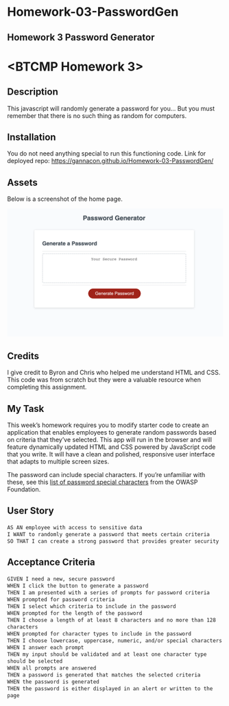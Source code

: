 # Homework-03-PasswordGen
## Homework 3 Password Generator

# <BTCMP Homework 3>
## Description
This javascript will randomly generate a password for you... But you must remember that there is no such thing as random for computers.
## Installation
You do not need anything special to run this functioning code. 
Link for deployed repo: https://gannacon.github.io/Homework-03-PasswordGen/
## Assets
Below is a screenshot of the home page.

 ![screenshot of my work](./images/screenshot.png)

## Credits
I give credit to Byron and Chris who helped me understand HTML and CSS. This code was from scratch but they were a valuable resource when completing this assignment.

## My Task

This week’s homework requires you to modify starter code to create an application that enables employees to generate random passwords based on criteria that they’ve selected. This app will run in the browser and will feature dynamically updated HTML and CSS powered by JavaScript code that you write. It will have a clean and polished, responsive user interface that adapts to multiple screen sizes.

The password can include special characters. If you’re unfamiliar with these, see this [list of password special characters](https://www.owasp.org/index.php/Password_special_characters) from the OWASP Foundation.

## User Story

```
AS AN employee with access to sensitive data
I WANT to randomly generate a password that meets certain criteria
SO THAT I can create a strong password that provides greater security
```

## Acceptance Criteria

```
GIVEN I need a new, secure password
WHEN I click the button to generate a password
THEN I am presented with a series of prompts for password criteria
WHEN prompted for password criteria
THEN I select which criteria to include in the password
WHEN prompted for the length of the password
THEN I choose a length of at least 8 characters and no more than 128 characters
WHEN prompted for character types to include in the password
THEN I choose lowercase, uppercase, numeric, and/or special characters
WHEN I answer each prompt
THEN my input should be validated and at least one character type should be selected
WHEN all prompts are answered
THEN a password is generated that matches the selected criteria
WHEN the password is generated
THEN the password is either displayed in an alert or written to the page
```
